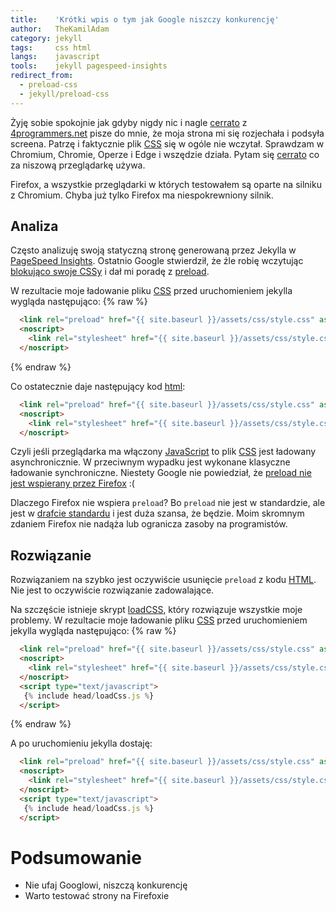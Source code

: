 ```yaml
---
title:    'Krótki wpis o tym jak Google niszczy konkurencję'
author:   TheKamilAdam
category: jekyll
tags:     css html
langs:    javascript
tools:    jekyll pagespeed-insights
redirect_from:
  - preload-css
  - jekyll/preload-css
---
```


Żyję sobie spokojnie jak gdyby nigdy nic i nagle [cerrato] z [4programmers.net](https://4programmers.net/) pisze do mnie,
że moja strona mi się rozjechała i podsyła screena.
Patrzę i faktycznie plik [CSS] się w ogóle nie wczytał.
Sprawdzam w Chromium, Chromie, Operze i Edge i wszędzie działa.
Pytam się [cerrato] co za niszową przeglądarkę używa.

Firefox, a wszystkie przeglądarki w których testowałem są oparte na silniku z Chromium.
Chyba już tylko Firefox ma niespokrewniony silnik.

## Analiza

Często analizuję swoją statyczną stronę generowaną przez Jekylla w [PageSpeed Insights](https://developers.google.com/speed/pagespeed/insights/).
Ostatnio Google stwierdził,
że źle robię wczytując [blokująco swoje CSSy](https://web.dev/render-blocking-resources/?utm_source=lighthouse&utm_medium=unknown)
i dał mi poradę z [preload](https://web.dev/defer-non-critical-css/).

W rezultacie moje ładowanie pliku [CSS] przed uruchomieniem jekylla wygląda następująco:
{% raw %}
```html
  <link rel="preload" href="{{ site.baseurl }}/assets/css/style.css" as="style" onload="this.onload=null;this.rel='stylesheet'">
  <noscript>
    <link rel="stylesheet" href="{{ site.baseurl }}/assets/css/style.css">
  </noscript>
```
{% endraw %}

Co ostatecznie daje następujący kod [html]:
```html
  <link rel="preload" href="{{ site.baseurl }}/assets/css/style.css" as="style" onload="this.onload=null;this.rel='stylesheet'">
  <noscript>
    <link rel="stylesheet" href="{{ site.baseurl }}/assets/css/style.css">
  </noscript>
```
Czyli jeśli przeglądarka ma włączony [JavaScript] to plik [CSS] jest ładowany asynchronicznie.
W przeciwnym wypadku jest wykonane klasyczne ładowanie synchroniczne.
Niestety Google nie powiedział,
że [preload nie jest wspierany przez Firefox](https://developer.mozilla.org/en-US/docs/Web/HTML/Preloading_content) :(

Dlaczego Firefox nie wspiera `preload`?
Bo `preload` nie jest w standardzie,
ale jest w [drafcie standardu](https://w3c.github.io/preload/#x2.link-type-preload) i jest duża szansa, że będzie.
Moim skromnym zdaniem Firefox nie nadąża lub ogranicza zasoby na programistów.

## Rozwiązanie

Rozwiązaniem na szybko jest oczywiście usunięcie `preload` z kodu [HTML].
Nie jest to oczywiście rozwiązanie zadowalające.

Na szczęście istnieje skrypt [loadCSS](https://github.com/filamentgroup/loadCSS),
który rozwiązuje wszystkie moje problemy.
W rezultacie moje ładowanie pliku [CSS] przed uruchomieniem jekylla wygląda następująco:
{% raw %}
```html
  <link rel="preload" href="{{ site.baseurl }}/assets/css/style.css" as="style" onload="this.onload=null;this.rel='stylesheet'">
  <noscript>
    <link rel="stylesheet" href="{{ site.baseurl }}/assets/css/style.css">
  </noscript>
  <script type="text/javascript">
   {% include head/loadCss.js %}
  </script>
```
{% endraw %}

A po uruchomieniu jekylla dostaję:
```html
  <link rel="preload" href="{{ site.baseurl }}/assets/css/style.css" as="style" onload="this.onload=null;this.rel='stylesheet'">
  <noscript>
    <link rel="stylesheet" href="{{ site.baseurl }}/assets/css/style.css">
  </noscript>
  <script type="text/javascript">
   {% include head/loadCss.js %}
  </script>
```

# Podsumowanie
* Nie ufaj Googlowi, niszczą konkurencję
* Warto testować strony na Firefoxie

[JavaScript]: /langs/javascript

[jekyll]:     /tools/jekyll

[CSS]:        /tags/css
[html]:       /tags/html

[cerrato]:    https://4programmers.net/Profile/90224
